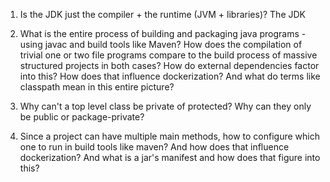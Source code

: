 1. Is the JDK just the compiler + the runtime (JVM + libraries)?
		The JDK

 2. What is the entire process of building and packaging java programs - using javac and build tools like Maven? How does the compilation of trivial one or two file programs compare to the build process of massive structured projects in both cases? How do external dependencies factor into this? How does that influence dockerization? And what do terms like classpath mean in this entire picture?
 3. Why can't a top level class be private of protected? Why can they only be public or package-private?
 4. Since a project can have multiple main methods, how to configure which one to run in build tools like maven? And how does that influence dockerization? And what is a jar's manifest and how does that figure into this?